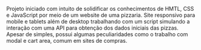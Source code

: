 Projeto iniciado com intuito de solidificar os conhecimentos de HMTL, CSS e JavaScript por meio de um website de uma pizzaria. 
Site responsivo para mobile e tablets além de desktop trabalhando com um script simulando a interação com uma API para obtenção dos dados iniciais das pizzas. 
Apesar de simples, possui algumas peculiaridades como o trabalho com modal e cart area, comum em sites de compras.
